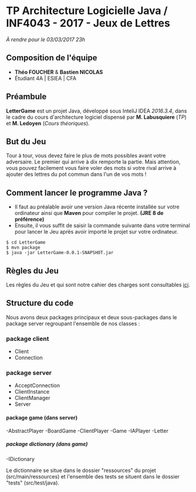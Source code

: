 # TP Architecture Logicielle Java / INF4043 - 2017 - Jeux de Lettres
*À rendre pour le 03/03/2017 23h*

## Composition de l'équipe
- **Théo FOUCHER** & **Bastien NICOLAS**
- Étudiant 4A | ESIEA | CFA

## Préambule
**LetterGame** est un projet Java, développé sous InteliJ IDEA *2016.3.4*, dans le cadre du cours d'architecture logiciel dispensé par **M. Labusquiere** (*TP*) et **M. Ledoyen** (*Cours théoriques*).


## But du Jeu
Tour à tour, vous devez faire le plus de mots possibles avant votre adversaire. Le premier qui arrive à dix remporte la partie. Mais attention, vous pouvez facilement vous faire voler des mots si votre rival arrive à ajouter des lettres du pot commun dans l'un de vos mots !

## Comment lancer le programme Java ?
- Il faut au préalable avoir une version Java récente installée sur votre ordinateur ainsi que **Maven** pour compiler le projet. **(JRE 8 de préférence)**
- Ensuite, il vous suffit de saisir la commande suivante dans votre terminal pour lancer le Jeu après avoir importé le projet sur votre ordinateur.

```
$ cd LetterGame
$ mvn package
$ java -jar LetterGame-0.0.1-SNAPSHOT.jar
```

## Règles du Jeu
Les règles du Jeu et qui sont notre cahier des charges sont consultables [ici](https://github.com/MLabusquiere/TP_4A_2017_Letter_Game/blob/master/Readme.md).

## Structure du code
Nous avons deux packages principaux et deux sous-packages dans le package server regroupant l'ensemble de nos classes :
### package client
- Client
- Connection

### package server
- AcceptConnection
- ClientInstance
- ClientManager
- Server
#### package game (dans server)
-AbstractPlayer
-BoardGame
-ClientPlayer
-Game
-IAPlayer
-Letter
##### package dictionary (dans game)
-IDictionary

Le dictionnaire se situe dans le dossier "ressources" du projet (src/main/ressources) et l'ensemble des tests se situent dans le dossier "tests" (src/test/java).

